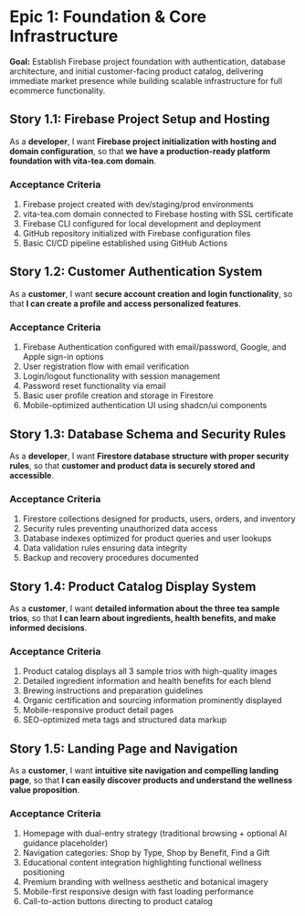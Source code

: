 # Epic 1: Foundation & Core Infrastructure

**Goal:** Establish Firebase project foundation with authentication, database architecture, and initial customer-facing product catalog, delivering immediate market presence while building scalable infrastructure for full ecommerce functionality.

## Story 1.1: Firebase Project Setup and Hosting

As a **developer**,
I want **Firebase project initialization with hosting and domain configuration**,
so that **we have a production-ready platform foundation with vita-tea.com domain**.

### Acceptance Criteria

1. Firebase project created with dev/staging/prod environments
2. vita-tea.com domain connected to Firebase hosting with SSL certificate
3. Firebase CLI configured for local development and deployment
4. GitHub repository initialized with Firebase configuration files
5. Basic CI/CD pipeline established using GitHub Actions

## Story 1.2: Customer Authentication System

As a **customer**,
I want **secure account creation and login functionality**,
so that **I can create a profile and access personalized features**.

### Acceptance Criteria

1. Firebase Authentication configured with email/password, Google, and Apple sign-in options
2. User registration flow with email verification
3. Login/logout functionality with session management
4. Password reset functionality via email
5. Basic user profile creation and storage in Firestore
6. Mobile-optimized authentication UI using shadcn/ui components

## Story 1.3: Database Schema and Security Rules

As a **developer**,
I want **Firestore database structure with proper security rules**,
so that **customer and product data is securely stored and accessible**.

### Acceptance Criteria

1. Firestore collections designed for products, users, orders, and inventory
2. Security rules preventing unauthorized data access
3. Database indexes optimized for product queries and user lookups
4. Data validation rules ensuring data integrity
5. Backup and recovery procedures documented

## Story 1.4: Product Catalog Display System

As a **customer**,
I want **detailed information about the three tea sample trios**,
so that **I can learn about ingredients, health benefits, and make informed decisions**.

### Acceptance Criteria

1. Product catalog displays all 3 sample trios with high-quality images
2. Detailed ingredient information and health benefits for each blend
3. Brewing instructions and preparation guidelines
4. Organic certification and sourcing information prominently displayed
5. Mobile-responsive product detail pages
6. SEO-optimized meta tags and structured data markup

## Story 1.5: Landing Page and Navigation

As a **customer**,
I want **intuitive site navigation and compelling landing page**,
so that **I can easily discover products and understand the wellness value proposition**.

### Acceptance Criteria

1. Homepage with dual-entry strategy (traditional browsing + optional AI guidance placeholder)
2. Navigation categories: Shop by Type, Shop by Benefit, Find a Gift
3. Educational content integration highlighting functional wellness positioning
4. Premium branding with wellness aesthetic and botanical imagery
5. Mobile-first responsive design with fast loading performance
6. Call-to-action buttons directing to product catalog
